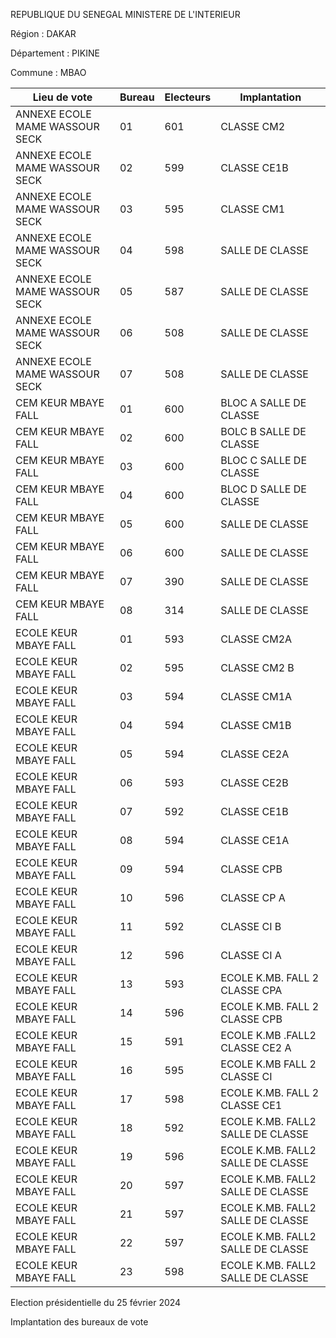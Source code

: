 REPUBLIQUE DU SENEGAL MINISTERE DE L'INTERIEUR

Région : DAKAR

Département : PIKINE

Commune : MBAO

| Lieu de vote | Bureau | Electeurs | Implantation |
| - | - | - | - |
| ANNEXE ECOLE MAME WASSOUR SECK | 01 | 601 | CLASSE CM2 |
| ANNEXE ECOLE MAME WASSOUR SECK | 02 | 599 | CLASSE CE1B |
| ANNEXE ECOLE MAME WASSOUR SECK | 03 | 595 | CLASSE CM1 |
| ANNEXE ECOLE MAME WASSOUR SECK | 04 | 598 | SALLE DE CLASSE |
| ANNEXE ECOLE MAME WASSOUR SECK | 05 | 587 | SALLE DE CLASSE |
| ANNEXE ECOLE MAME WASSOUR SECK | 06 | 508 | SALLE DE CLASSE |
| ANNEXE ECOLE MAME WASSOUR SECK | 07 | 508 | SALLE DE CLASSE |
| CEM KEUR MBAYE FALL | 01 | 600 | BLOC A SALLE DE CLASSE |
| CEM KEUR MBAYE FALL | 02 | 600 | BOLC B SALLE DE CLASSE |
| CEM KEUR MBAYE FALL | 03 | 600 | BLOC C SALLE DE CLASSE |
| CEM KEUR MBAYE FALL | 04 | 600 | BLOC D SALLE DE CLASSE |
| CEM KEUR MBAYE FALL | 05 | 600 | SALLE DE CLASSE |
| CEM KEUR MBAYE FALL | 06 | 600 | SALLE DE CLASSE |
| CEM KEUR MBAYE FALL | 07 | 390 | SALLE DE CLASSE |
| CEM KEUR MBAYE FALL | 08 | 314 | SALLE DE CLASSE |
| ECOLE KEUR MBAYE FALL | 01 | 593 | CLASSE CM2A |
| ECOLE KEUR MBAYE FALL | 02 | 595 | CLASSE CM2 B |
| ECOLE KEUR MBAYE FALL | 03 | 594 | CLASSE CM1A |
| ECOLE KEUR MBAYE FALL | 04 | 594 | CLASSE CM1B |
| ECOLE KEUR MBAYE FALL | 05 | 594 | CLASSE CE2A |
| ECOLE KEUR MBAYE FALL | 06 | 593 | CLASSE CE2B |
| ECOLE KEUR MBAYE FALL | 07 | 592 | CLASSE CE1B |
| ECOLE KEUR MBAYE FALL | 08 | 594 | CLASSE CE1A |
| ECOLE KEUR MBAYE FALL | 09 | 594 | CLASSE CPB |
| ECOLE KEUR MBAYE FALL | 10 | 596 | CLASSE CP A |
| ECOLE KEUR MBAYE FALL | 11 | 592 | CLASSE CI B |
| ECOLE KEUR MBAYE FALL | 12 | 596 | CLASSE CI A |
| ECOLE KEUR MBAYE FALL | 13 | 593 | ECOLE K.MB. FALL 2 CLASSE CPA |
| ECOLE KEUR MBAYE FALL | 14 | 596 | ECOLE K.MB. FALL 2 CLASSE CPB |
| ECOLE KEUR MBAYE FALL | 15 | 591 | ECOLE K.MB .FALL2 CLASSE CE2 A |
| ECOLE KEUR MBAYE FALL | 16 | 595 | ECOLE K.MB FALL 2 CLASSE CI |
| ECOLE KEUR MBAYE FALL | 17 | 598 | ECOLE K.MB. FALL 2 CLASSE CE1 |
| ECOLE KEUR MBAYE FALL | 18 | 592 | ECOLE K.MB. FALL2 SALLE DE CLASSE |
| ECOLE KEUR MBAYE FALL | 19 | 596 | ECOLE K.MB. FALL2 SALLE DE CLASSE |
| ECOLE KEUR MBAYE FALL | 20 | 597 | ECOLE K.MB. FALL2 SALLE DE CLASSE |
| ECOLE KEUR MBAYE FALL | 21 | 597 | ECOLE K.MB. FALL2 SALLE DE CLASSE |
| ECOLE KEUR MBAYE FALL | 22 | 597 | ECOLE K.MB. FALL2 SALLE DE CLASSE |
| ECOLE KEUR MBAYE FALL | 23 | 598 | ECOLE K.MB. FALL2 SALLE DE CLASSE |

<!-- PageNumber="11/25" -->

Election présidentielle du 25 février 2024

Implantation des bureaux de vote
